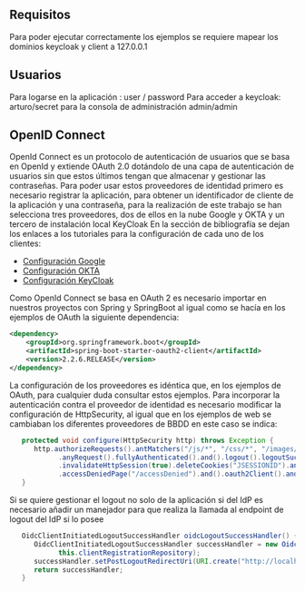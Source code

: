 ## Requisitos
Para poder ejecutar correctamente los ejemplos se requiere mapear los dominios keycloak y client a 127.0.0.1

## Usuarios
Para logarse en la aplicación : user / password
Para acceder a keycloak: arturo/secret para la consola de administración admin/admin

## OpenID Connect

OpenId Connect es un protocolo de autenticación de usuarios que se basa en OpenId y extiende OAuth 2.0 dotándolo de una capa de autenticación de usuarios sin que estos últimos tengan que almacenar y gestionar las contraseñas.
Para poder usar estos proveedores de identidad primero es necesario registrar la aplicación, para obtener un identificador de cliente de la aplicación y una contraseña, para la realización de este trabajo se han selecciona tres proveedores, dos de ellos en la nube Google y OKTA y un tercero de instalación local KeyCloak
En la sección de bibliografía se dejan los enlaces a los tutoriales para la configuración de cada uno de los clientes:
 * [Configuración Google](https://support.google.com/a/answer/6349809)
 * [Configuración OKTA](https://developer.okta.com/docs/guides/)
 * [Configuración KeyCloak](https://www.keycloak.org/docs/latest/server_admin/)

Como OpenId Connect se basa en OAuth 2 es necesario importar en nuestros proyectos con Spring y SpringBoot al igual como se hacía en los ejemplos de OAuth la siguiente dependencia:

````xml
<dependency>
    <groupId>org.springframework.boot</groupId>
    <artifactId>spring-boot-starter-oauth2-client</artifactId>
    <version>2.2.6.RELEASE</version>
</dependency>
````
La configuración de los proveedores es idéntica que, en los ejemplos de OAuth, para cualquier duda consultar estos ejemplos.
Para incorporar la autenticación contra el proveedor de identidad es necesario modificar la configuración de HttpSecurity, al igual que en los ejemplos de web se cambiaban los diferentes proveedores de BBDD en este caso se indica:

````java
   protected void configure(HttpSecurity http) throws Exception {
      http.authorizeRequests().antMatchers("/js/*", "/css/*", "/images/*", "/font-awesome/**").permitAll()
            .anyRequest().fullyAuthenticated().and().logout().logoutSuccessHandler(oidcLogoutSuccessHandler())
            .invalidateHttpSession(true).deleteCookies("JSESSIONID").and().exceptionHandling()
            .accessDeniedPage("/accessDenied").and().oauth2Client().and().oauth2Login().userInfoEndpoint();
   }
````
Si se quiere gestionar el logout no solo de la aplicación si del IdP es necesario añadir un manejador para que realiza la llamada al endpoint de logout del IdP si lo posee

````java
   OidcClientInitiatedLogoutSuccessHandler oidcLogoutSuccessHandler() {
      OidcClientInitiatedLogoutSuccessHandler successHandler = new OidcClientInitiatedLogoutSuccessHandler(
            this.clientRegistrationRepository);
      successHandler.setPostLogoutRedirectUri(URI.create("http://localhost:9090"));
      return successHandler;
   }

````